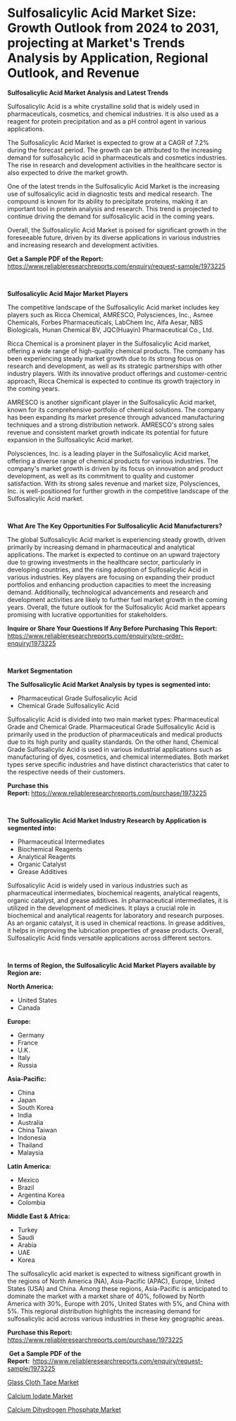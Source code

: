<p><h1>Sulfosalicylic Acid Market Size: Growth Outlook from 2024 to 2031, projecting at Market's Trends Analysis by Application, Regional Outlook, and Revenue</h1></p><p><strong>Sulfosalicylic Acid Market Analysis and Latest Trends</strong></p>
<p><p>Sulfosalicylic Acid is a white crystalline solid that is widely used in pharmaceuticals, cosmetics, and chemical industries. It is also used as a reagent for protein precipitation and as a pH control agent in various applications.</p><p>The Sulfosalicylic Acid Market is expected to grow at a CAGR of 7.2% during the forecast period. The growth can be attributed to the increasing demand for sulfosalicylic acid in pharmaceuticals and cosmetics industries. The rise in research and development activities in the healthcare sector is also expected to drive the market growth.</p><p>One of the latest trends in the Sulfosalicylic Acid Market is the increasing use of sulfosalicylic acid in diagnostic tests and medical research. The compound is known for its ability to precipitate proteins, making it an important tool in protein analysis and research. This trend is projected to continue driving the demand for sulfosalicylic acid in the coming years.</p><p>Overall, the Sulfosalicylic Acid Market is poised for significant growth in the foreseeable future, driven by its diverse applications in various industries and increasing research and development activities.</p></p>
<p><strong>Get a Sample PDF of the Report:&nbsp;</strong> <a href="https://www.reliableresearchreports.com/enquiry/request-sample/1973225">https://www.reliableresearchreports.com/enquiry/request-sample/1973225</a></p>
<p>&nbsp;</p>
<p><strong>Sulfosalicylic Acid Major Market Players</strong></p>
<p><p>The competitive landscape of the Sulfosalicylic Acid market includes key players such as Ricca Chemical, AMRESCO, Polysciences, Inc., Asmee Chemicals, Forbes Pharmaceuticals, LabChem Inc, Alfa Aesar, NBS Biologicals, Hunan Chemical BV, JQC(Huayin) Pharmaceutical Co., Ltd.</p><p>Ricca Chemical is a prominent player in the Sulfosalicylic Acid market, offering a wide range of high-quality chemical products. The company has been experiencing steady market growth due to its strong focus on research and development, as well as its strategic partnerships with other industry players. With its innovative product offerings and customer-centric approach, Ricca Chemical is expected to continue its growth trajectory in the coming years.</p><p>AMRESCO is another significant player in the Sulfosalicylic Acid market, known for its comprehensive portfolio of chemical solutions. The company has been expanding its market presence through advanced manufacturing techniques and a strong distribution network. AMRESCO's strong sales revenue and consistent market growth indicate its potential for future expansion in the Sulfosalicylic Acid market.</p><p>Polysciences, Inc. is a leading player in the Sulfosalicylic Acid market, offering a diverse range of chemical products for various industries. The company's market growth is driven by its focus on innovation and product development, as well as its commitment to quality and customer satisfaction. With its strong sales revenue and market size, Polysciences, Inc. is well-positioned for further growth in the competitive landscape of the Sulfosalicylic Acid market.</p></p>
<p>&nbsp;</p>
<p><strong>What Are The Key Opportunities For Sulfosalicylic Acid Manufacturers?</strong></p>
<p><p>The global Sulfosalicylic Acid market is experiencing steady growth, driven primarily by increasing demand in pharmaceutical and analytical applications. The market is expected to continue on an upward trajectory due to growing investments in the healthcare sector, particularly in developing countries, and the rising adoption of Sulfosalicylic Acid in various industries. Key players are focusing on expanding their product portfolios and enhancing production capacities to meet the increasing demand. Additionally, technological advancements and research and development activities are likely to further fuel market growth in the coming years. Overall, the future outlook for the Sulfosalicylic Acid market appears promising with lucrative opportunities for stakeholders.</p></p>
<p><strong>Inquire or Share Your Questions If Any Before Purchasing This Report:</strong> <a href="https://www.reliableresearchreports.com/enquiry/pre-order-enquiry/1973225">https://www.reliableresearchreports.com/enquiry/pre-order-enquiry/1973225</a></p>
<p>&nbsp;</p>
<p><strong>Market Segmentation</strong></p>
<p><strong>The Sulfosalicylic Acid Market Analysis by types is segmented into:</strong></p>
<p><ul><li>Pharmaceutical Grade Sulfosalicylic Acid</li><li>Chemical Grade Sulfosalicylic Acid</li></ul></p>
<p><p>Sulfosalicylic Acid is divided into two main market types: Pharmaceutical Grade and Chemical Grade. Pharmaceutical Grade Sulfosalicylic Acid is primarily used in the production of pharmaceuticals and medical products due to its high purity and quality standards. On the other hand, Chemical Grade Sulfosalicylic Acid is used in various industrial applications such as manufacturing of dyes, cosmetics, and chemical intermediates. Both market types serve specific industries and have distinct characteristics that cater to the respective needs of their customers.</p></p>
<p><strong>Purchase this Report:&nbsp;</strong><a href="https://www.reliableresearchreports.com/purchase/1973225">https://www.reliableresearchreports.com/purchase/1973225</a></p>
<p>&nbsp;</p>
<p><strong>The Sulfosalicylic Acid Market Industry Research by Application is segmented into:</strong></p>
<p><ul><li>Pharmaceutical Intermediates</li><li>Biochemical Reagents</li><li>Analytical Reagents</li><li>Organic Catalyst</li><li>Grease Additives</li></ul></p>
<p><p>Sulfosalicylic Acid is widely used in various industries such as pharmaceutical intermediates, biochemical reagents, analytical reagents, organic catalyst, and grease additives. In pharmaceutical intermediates, it is utilized in the development of medicines. It plays a crucial role in biochemical and analytical reagents for laboratory and research purposes. As an organic catalyst, it is used in chemical reactions. In grease additives, it helps in improving the lubrication properties of grease products. Overall, Sulfosalicylic Acid finds versatile applications across different sectors.</p></p>
<p>&nbsp;</p>
<p><strong>In terms of Region, the Sulfosalicylic Acid Market Players available by Region are:</strong></p>
<p>
    <p> <strong> North America: </strong>
        <ul>
            <li>United States</li>
            <li>Canada</li>
        </ul>
        </p> 
    <p> <strong> Europe: </strong>
        <ul>
            <li>Germany</li>
            <li>France</li>
            <li>U.K.</li>
            <li>Italy</li>
            <li>Russia</li>
        </ul>
        </p> 
    <p> <strong> Asia-Pacific: </strong>
        <ul>
            <li>China</li>
            <li>Japan</li>
            <li>South Korea</li>
            <li>India</li>
            <li>Australia</li>
            <li>China Taiwan</li>
            <li>Indonesia</li>
            <li>Thailand</li>
            <li>Malaysia</li>
        </ul>
        </p> 
    <p> <strong> Latin America: </strong>
        <ul>
            <li>Mexico</li>
            <li>Brazil</li>
            <li>Argentina Korea</li>
            <li>Colombia</li>
        </ul>
        </p> 
    <p> <strong> Middle East & Africa: </strong>
        <ul>
            <li>Turkey</li>
            <li>Saudi</li>
            <li>Arabia</li>
            <li>UAE</li>
            <li>Korea</li>
        </ul>
    </p>
    </p>
<p><p>The sulfosalicylic acid market is expected to witness significant growth in the regions of North America (NA), Asia-Pacific (APAC), Europe, United States (USA) and China. Among these regions, Asia-Pacific is anticipated to dominate the market with a market share of 40%, followed by North America with 30%, Europe with 20%, United States with 5%, and China with 5%. This regional distribution highlights the increasing demand for sulfosalicylic acid across various industries in these key geographic areas.</p></p>
<p><strong>Purchase this Report: </strong><a href="https://www.reliableresearchreports.com/purchase/1973225">https://www.reliableresearchreports.com/purchase/1973225</a></p>
<p>&nbsp;<strong>Get a Sample PDF of the Report:&nbsp;&nbsp;</strong><a href="https://www.reliableresearchreports.com/enquiry/request-sample/1973225">https://www.reliableresearchreports.com/enquiry/request-sample/1973225</a></p>
<p><strong></strong></p>
<p><p><a href="https://github.com/nicholepatriciadoylenwnrjr0/Market-Research-Report-List-1/blob/main/glass-cloth-tape-market.md">Glass Cloth Tape Market</a></p><p><a href="https://github.com/gamblestampleyjenny50m5sl6/Market-Research-Report-List-1/blob/main/calcium-iodate-market.md">Calcium Iodate Market</a></p><p><a href="https://github.com/wwwkeltoum/Market-Research-Report-List-2/blob/main/calcium-dihydrogen-phosphate-market.md">Calcium Dihydrogen Phosphate Market</a></p></p>
